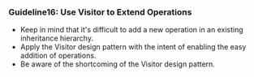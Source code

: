 ### Guideline16: Use Visitor to Extend Operations
+ Keep in mind that it's difficult to add a new operation in an existing inheritance hierarchy.
+ Apply the Visitor design pattern with the intent of enabling the easy addition of operations.
+ Be aware of the shortcoming of the Visitor design pattern.